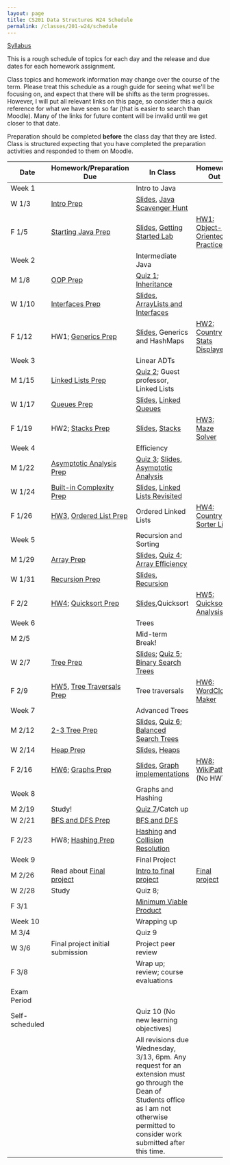 ```yaml
---
layout: page
title: CS201 Data Structures W24 Schedule
permalink: /classes/201-w24/schedule
---
```


[Syllabus](syllabus)

This is a rough schedule of topics for each day and the release and due dates for each homework assignment.

Class topics and homework information may change over the course of the term. Please treat this schedule as a rough guide for seeing what we'll be focusing on, and expect that there will be shifts as the term progresses. However, I will put all relevant links on this page, so consider this a quick reference for what we have seen so far (that is easier to search than Moodle). Many of the links for future content will be invalid until we get closer to that date.

Preparation should be completed **before** the class day that they are listed. Class is structured expecting that you have completed the preparation activities and responded to them on Moodle.

| Date	| Homework/Preparation Due	| In Class |	Homework Out |
| ------- | --------------- | ------------- | -------------- |
| Week 1 | | Intro to Java | |
| W 1/3| [Intro Prep](intro-prep) | [Slides](https://docs.google.com/presentation/d/1VW51d9Oo4cZOt1euV9U1dllRZCXSfHojlPVQ9DArNqQ/edit), [Java Scavenger Hunt](java_scavenger)| |
| F 1/5 | [Starting Java Prep](java-prep) | [Slides](https://docs.google.com/presentation/d/1GalKVDubBhzVOX-ivQn3BLFyUbEPs15L-txZLhjlVOA/edit?usp=sharing), [Getting Started Lab](getting-started) |	[HW1: Object-Oriented Practice](hw1-oop-practice) |
| Week 2 | | Intermediate Java | |
| M 1/8 | [OOP Prep](oop-prep)	| [Quiz 1](quiz1); [Inheritance](inheritance-activity) |	 |
| W 1/10 | [Interfaces Prep](interfaces-prep) 	|	[Slides](https://docs.google.com/presentation/d/1GqbzJ7bFyviOqDIsDaNas7GsXWaBmShSgABOCWV2A34/edit?usp=sharing), [ArrayLists and Interfaces](interface-lab)	| |
| F 1/12 | HW1; [Generics Prep](generics-prep) |		[Slides](https://docs.google.com/presentation/d/1H00OHU7Eyi8kVk_rb0_PmLN5uJr-A3c8jyJLq5GQXpM/edit?usp=sharing), Generics and HashMaps	| [HW2: Country Stats Displayer](hw2)|
| Week 3 | | Linear ADTs | |
| M 1/15 | [Linked Lists Prep](linkedlist-prep) | [Quiz 2](quiz2); Guest professor, Linked Lists	| |
| W 1/17 | [Queues Prep](queues-prep)  |	[Slides](https://docs.google.com/presentation/d/1xg12NcENddz_2ZmWieCM6UsJ5w4Eo6fbfQzlASDPQcg/edit?usp=sharing), [Linked Queues](queues-lab) |  |
| F 1/19 | HW2; [Stacks Prep](stacks-prep) |		[Slides](https://docs.google.com/presentation/d/1XD5bKAREEpr9q8DS0qleeO5BcJwOiJcGsxLgWKxYbqA/edit?usp=sharing), [Stacks](stacks)	| [HW3: Maze Solver](hw3) |
| Week 4 | | Efficiency | |
| M 1/22 | [Asymptotic Analysis Prep](analysis-prep)|	[Quiz 3](quiz3); [Slides](https://docs.google.com/presentation/d/1IBLrqDDTR7VeDf4AAX6qta04u7BIPmF0CqTTW0biGDM/edit?usp=sharing),  [Asymptotic Analysis](analysis-activity)	| |
| W 1/24 | [Built-in Complexity Prep](built-in-prep) | [Slides](https://docs.google.com/presentation/d/1Xx7a8y-Zf4EyV0w4Pwf1P_aJ03NoyrhDcC6GSEEUZpI/edit?usp=sharing), [Linked Lists Revisited](linked-list-lab)	|  |
| F 1/26 | [HW3](hw3), [Ordered List Prep](ordered-list-prep) |	Ordered Linked Lists	| [HW4: Country Sorter List](hw4)|
| Week 5 |  | Recursion and Sorting | |
| M 1/29 | [Array Prep](array-prep)|	[Slides](https://docs.google.com/presentation/d/1kDdtAY73DFh_sroQqP7UHrrtlQ7bD6ZSTee9jMt1ozI/edit?usp=sharing), [Quiz 4](quiz4); [Array Efficiency](array-efficiency) | |
| W 1/31 |	[Recursion Prep](recursion-prep)	| [Slides](https://docs.google.com/presentation/d/1C50pGKi5QcEVn4ze9sphJcOpRVyOvpe3gPNb3DxJ4QQ/edit?usp=sharing), [Recursion](recursion)	|  |
| F 2/2 | [HW4](hw4); [Quicksort Prep](quicksort-prep)|	[Slides](https://docs.google.com/presentation/d/1m0kzx6gRLNB6PXW__64UfH7fhtA07yhQRnWcF9pA79o/edit?usp=sharing),Quicksort	|  [HW5: Quicksort Analysis](hw5) |
| Week 6 | | Trees | |
| M 2/5	| |	Mid-term Break!	| |
| W 2/7 | [Tree Prep](tree-prep) | [Slides](https://docs.google.com/presentation/d/1uKFmB6EhCFBVLRIoooK8O0wTLgT3tW5Rr1Kx1TrIF_k/edit?usp=sharing); [Quiz 5](quiz5); [Binary Search Trees](BST-lab)| |
| F 2/9 | [HW5](hw5), [Tree Traversals Prep](tree-traversals-prep)| Tree traversals	| [HW6: WordCloud Maker](hw6) |
| Week 7 | | Advanced Trees | |
| M 2/12 | [2-3 Tree Prep](2-3-prep) |	[Slides](https://docs.google.com/presentation/d/1pXGHwNXr70RpGC16YOVA0esmQhEEizHtvY8WU8Nn4IE/edit?usp=sharing), [Quiz 6](quiz6);	[Balanced Search Trees](two-three-tree)	| |
| W 2/14 | [Heap Prep](heaps-prep)| [Slides](https://docs.google.com/presentation/d/1a_9TgcbCJ6bGipZP-3TCzbZZlxEXCXyR0W4EM6SeJ_w/edit?usp=sharing),	[Heaps](heap)		 | |
| F 2/16 |	[HW6](hw6); [Graphs Prep](graphs-prep)  |	[Slides](https://docs.google.com/presentation/d/1XEmAh7o5X2IqSWFQiaaKeYq5WdobCECYjZMOcD33gv8/edit?usp=sharing), [Graph implementations](graphs)	|  [HW8: WikiPaths](hw8) (No HW7) |
| Week 8 | | Graphs and Hashing | |
| M 2/19 | Study! |	[Quiz 7](quiz7)/Catch up		| |
| W 2/21 | [BFS and DFS Prep](bfs-dfs-prep)  |[BFS and DFS](traversal-analysis)		 |  |	
| F 2/23 | HW8; [Hashing Prep](hashing-prep)	|  [Hashing](hashing) and [Collision Resolution](collisionresolution) |	 |
| Week 9 | | Final Project | |
| M 2/26 | Read about [Final project](final-project) |		 [Intro to final project](project-intro) 	| [Final project](final-project) |	
| W 2/28 | Study  | Quiz 8;	| |
| F 3/1 |  |[Minimum Viable Product](project-checkin)	 |	 |
| Week 10 | | Wrapping up | |
| M 3/4	| | Quiz 9  | |
| W 3/6 | Final project initial submission | Project peer review | |
| F 3/8 |  | Wrap up; review; course evaluations	| |
| Exam Period | | | |
| Self-scheduled | | Quiz 10 (No new learning objectives) | |
| | | All revisions due Wednesday, 3/13, 6pm. Any request for an extension must go through the Dean of Students office as I am not otherwise permitted to consider work submitted after this time. | |
